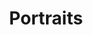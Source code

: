 ---
layout: post
title: "Portraits"
image: /assets/images/Portraits/09 - Ditchling-8_6000x4000.JPEG
permalink: /portfolio/portraits
folder: /assets/images/Portraits
columns: two
---